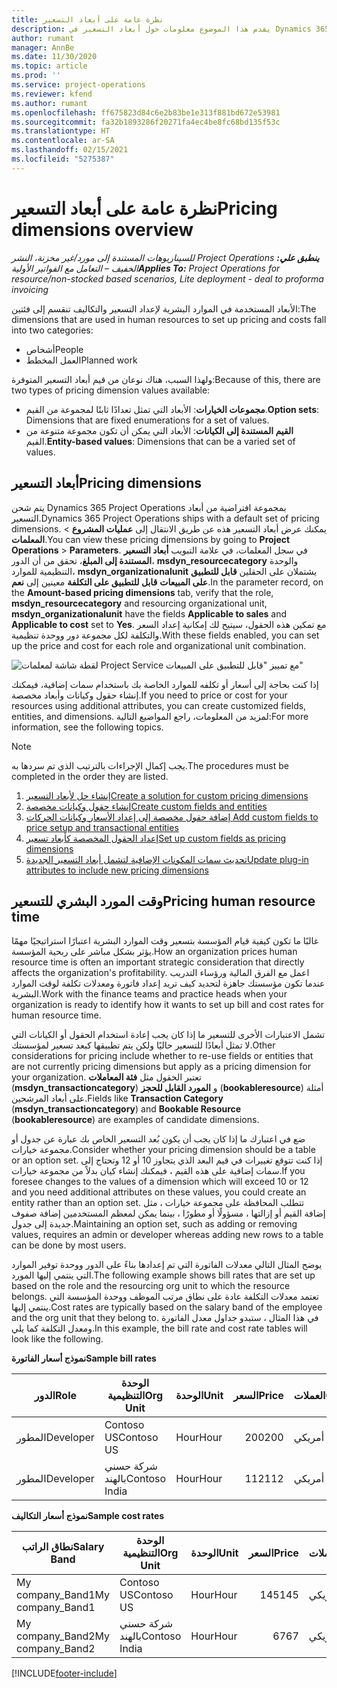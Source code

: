 ```yaml
---
title: نظرة عامة على أبعاد التسعير
description: يقدم هذا الموضوع معلومات حول أبعاد التسعير في Dynamics 365 Project Operations.
author: rumant
manager: AnnBe
ms.date: 11/30/2020
ms.topic: article
ms.prod: ''
ms.service: project-operations
ms.reviewer: kfend
ms.author: rumant
ms.openlocfilehash: ff675823d84c6e2b83be1e313f881bd672e53981
ms.sourcegitcommit: fa32b1893286f20271fa4ec4be8fc68bd135f53c
ms.translationtype: HT
ms.contentlocale: ar-SA
ms.lasthandoff: 02/15/2021
ms.locfileid: "5275387"
---
```

# <a name="pricing-dimensions-overview"></a><span data-ttu-id="81b3a-103">نظرة عامة على أبعاد التسعير</span><span class="sxs-lookup"><span data-stu-id="81b3a-103">Pricing dimensions overview</span></span>

<span data-ttu-id="81b3a-104">_**ينطبق علي:** ‏‫Project Operations للسيناريوهات المستندة إلى مورد/غير مخزنة‬، ‏‫النشر الخفيف – التعامل مع الفواتير الأولية‬_</span><span class="sxs-lookup"><span data-stu-id="81b3a-104">_**Applies To:** Project Operations for resource/non-stocked based scenarios, Lite deployment - deal to proforma invoicing_</span></span>

<span data-ttu-id="81b3a-105">الأبعاد المستخدمة في الموارد البشرية لإعداد التسعير والتكاليف تنقسم إلى فئتين:</span><span class="sxs-lookup"><span data-stu-id="81b3a-105">The dimensions that are used in human resources to set up pricing and costs fall into two categories:</span></span>

- <span data-ttu-id="81b3a-106">أشخاص</span><span class="sxs-lookup"><span data-stu-id="81b3a-106">People</span></span>
- <span data-ttu-id="81b3a-107">العمل المخطط</span><span class="sxs-lookup"><span data-stu-id="81b3a-107">Planned work</span></span>

<span data-ttu-id="81b3a-108">ولهذا السبب، هناك نوعان من قيم أبعاد التسعير المتوفرة:</span><span class="sxs-lookup"><span data-stu-id="81b3a-108">Because of this, there are two types of pricing dimension values available:</span></span>

- <span data-ttu-id="81b3a-109">**مجموعات الخيارات**: الأبعاد التي تمثل تعدادًا ثابتًا لمجموعة من القيم.</span><span class="sxs-lookup"><span data-stu-id="81b3a-109">**Option sets**: Dimensions that are fixed enumerations for a set of values.</span></span>
- <span data-ttu-id="81b3a-110">**القيم المستندة إلى الكيانات**: الأبعاد التي يمكن أن تكون مجموعة متنوعة من القيم.</span><span class="sxs-lookup"><span data-stu-id="81b3a-110">**Entity-based values**: Dimensions that can be a varied set of values.</span></span>

## <a name="pricing-dimensions"></a><span data-ttu-id="81b3a-111">أبعاد التسعير</span><span class="sxs-lookup"><span data-stu-id="81b3a-111">Pricing dimensions</span></span>

<span data-ttu-id="81b3a-112">يتم شحن Dynamics 365 Project Operations بمجموعة افتراضية من أبعاد التسعير.</span><span class="sxs-lookup"><span data-stu-id="81b3a-112">Dynamics 365 Project Operations ships with a default set of pricing dimensions.</span></span> <span data-ttu-id="81b3a-113">يمكنك عرض أبعاد التسعير هذه عن طريق الانتقال إلى **عمليات المشروع** > **المعلمات**.</span><span class="sxs-lookup"><span data-stu-id="81b3a-113">You can view these pricing dimensions by going to **Project Operations** > **Parameters**.</span></span> <span data-ttu-id="81b3a-114">في سجل المعلمات، في علامة التبويب **أبعاد التسعير المستندة إلى المبلغ**، تحقق من أن الدور، **msdyn_resourcecategory** والوحدة التنظيمية للموارد، **msdyn_organizationalunit** يشتملان على الحقلين **قابل للتطبيق على المبيعات** **قابل للتطبيق على التكلفة** معينين إلى **نعم**.</span><span class="sxs-lookup"><span data-stu-id="81b3a-114">In the parameter record, on the **Amount-based pricing dimensions** tab, verify that the role, **msdyn_resourcecategory** and resourcing organizational unit, **msdyn_organizationalunit** have the fields **Applicable to sales** and **Applicable to cost** set to **Yes**.</span></span> <span data-ttu-id="81b3a-115">مع تمكين هذه الحقول، سيتيح لك إمكانية إعداد السعر والتكلفة لكل مجموعة دور ووحدة تنظيمية.</span><span class="sxs-lookup"><span data-stu-id="81b3a-115">With these fields enabled, you can set up the price and cost for each role and organizational unit combination.</span></span>

![لقطة شاشة لمعلمات Project Service مع تمييز "قابل للتطبيق على المبيعات"](media/PS-OOB-parameters.png)

<span data-ttu-id="81b3a-117">إذا كنت بحاجة إلى أسعار أو تكلفه للموارد الخاصة بك باستخدام سمات إضافية، فيمكنك إنشاء حقول وكيانات وأبعاد مخصصة.</span><span class="sxs-lookup"><span data-stu-id="81b3a-117">If you need to price or cost for your resources using additional attributes, you can create customized fields, entities, and dimensions.</span></span> <span data-ttu-id="81b3a-118">لمزيد من المعلومات، راجع المواضيع التالية:</span><span class="sxs-lookup"><span data-stu-id="81b3a-118">For more information, see the following topics.</span></span> 
  
  > [!NOTE]
  > <span data-ttu-id="81b3a-119">يجب إكمال الإجراءات بالترتيب الذي تم سردها به.</span><span class="sxs-lookup"><span data-stu-id="81b3a-119">The procedures must be completed in the order they are listed.</span></span>

1. [<span data-ttu-id="81b3a-120">إنشاء حل لأبعاد التسعير</span><span class="sxs-lookup"><span data-stu-id="81b3a-120">Create a solution for custom pricing dimensions</span></span>](../sales/create-solution-custompd.md)
2. [<span data-ttu-id="81b3a-121">إنشاء حقول وكيانات مخصصة</span><span class="sxs-lookup"><span data-stu-id="81b3a-121">Create custom fields and entities</span></span>](create-custom-fields-entities-pricing-dimensions.md)
3. [<span data-ttu-id="81b3a-122">إضافة حقول مخصصة إلى إعداد الأسعار وكيانات الحركات </span><span class="sxs-lookup"><span data-stu-id="81b3a-122">Add custom fields to price setup and transactional entities</span></span>](add-custom-fields-price-setup-transactional-entities.md)
4. [<span data-ttu-id="81b3a-123">إعداد الحقول المخصصة كأبعاد تسعير</span><span class="sxs-lookup"><span data-stu-id="81b3a-123">Set up custom fields as pricing dimensions</span></span>](set-up-custom-fields-pricing-dimensions.md)
5. [<span data-ttu-id="81b3a-124">تحديث سمات المكونات الإضافية لتشمل أبعاد التسعير الجديدة</span><span class="sxs-lookup"><span data-stu-id="81b3a-124">Update plug-in attributes to include new pricing dimensions</span></span>](update-plugin-attributes-pd.md)


## <a name="pricing-human-resource-time"></a><span data-ttu-id="81b3a-125">وقت المورد البشري للتسعير</span><span class="sxs-lookup"><span data-stu-id="81b3a-125">Pricing human resource time</span></span>
<span data-ttu-id="81b3a-126">غالبًا ما تكون كيفية قيام المؤسسة بتسعير وقت الموارد البشرية اعتبارًا استراتيجيًا مهمًا يؤثر بشكل مباشر على ربحية المؤسسة.</span><span class="sxs-lookup"><span data-stu-id="81b3a-126">How an organization prices human resource time is often an important strategic consideration that directly affects the organization's profitability.</span></span> <span data-ttu-id="81b3a-127">اعمل مع الفرق المالية ورؤساء التدريب عندما تكون مؤسستك جاهزة لتحديد كيف تريد إعداد فاتورة ومعدلات تكلفة لوقت الموارد البشرية.</span><span class="sxs-lookup"><span data-stu-id="81b3a-127">Work with the finance teams and practice heads when your organization is ready to identify how it wants to set up bill and cost rates for human resource time.</span></span>

<span data-ttu-id="81b3a-128">تشمل الاعتبارات الأخرى للتسعير ما إذا كان يجب إعادة استخدام الحقول أو الكيانات التي لا تمثل أبعادًا للتسعير حاليًا ولكن يتم تطبيقها كبعد تسعير لمؤسستك.</span><span class="sxs-lookup"><span data-stu-id="81b3a-128">Other considerations for pricing include whether to re-use fields or entities that are not currently pricing dimensions but apply as a pricing dimension for your organization.</span></span> <span data-ttu-id="81b3a-129">تعتبر الحقول مثل **فئة المعاملات** (**msdyn_transactioncategory**) و **المورد القابل للحجز** (**bookableresource**) أمثلة على أبعاد المرشحين.</span><span class="sxs-lookup"><span data-stu-id="81b3a-129">Fields like **Transaction Category** (**msdyn_transactioncategory**) and **Bookable Resource** (**bookableresource**) are examples of candidate dimensions.</span></span> 

<span data-ttu-id="81b3a-130">ضع في اعتبارك ما إذا كان يجب أن يكون بُعد التسعير الخاص بك عبارة عن جدول أو مجموعة خيارات.</span><span class="sxs-lookup"><span data-stu-id="81b3a-130">Consider whether your pricing dimension should be a table or an option set.</span></span> <span data-ttu-id="81b3a-131">إذا كنت تتوقع تغييرات في قيم البعد الذي يتجاوز 10 أو 12 وتحتاج إلى سمات إضافية على هذه القيم ، فيمكنك إنشاء كيان بدلاً من مجموعة خيارات.</span><span class="sxs-lookup"><span data-stu-id="81b3a-131">If you foresee changes to the values of a dimension which will exceed 10 or 12 and you need additional attributes on these values, you could create an entity rather than an option set.</span></span> <span data-ttu-id="81b3a-132">تتطلب المحافظة على مجموعة خيارات ، مثل إضافة القيم أو إزالتها ، مسؤولًا أو مطورًا ، بينما يمكن لمعظم المستخدمين إضافة صفوف جديدة إلى جدول.</span><span class="sxs-lookup"><span data-stu-id="81b3a-132">Maintaining an option set, such as adding or removing values, requires an admin or developer whereas adding new rows to a table can be done by most users.</span></span>

<span data-ttu-id="81b3a-133">يوضح المثال التالي معدلات الفاتورة التي تم إعدادها بناءً على الدور ووحدة توفير الموارد التي ينتمي إليها المورد.</span><span class="sxs-lookup"><span data-stu-id="81b3a-133">The following example shows bill rates that are set up based on the role and the resourcing org unit to which the resource belongs.</span></span> <span data-ttu-id="81b3a-134">تعتمد معدلات التكلفة عادة على نطاق مرتب الموظف ووحدة المؤسسة التي ينتمي إليها.</span><span class="sxs-lookup"><span data-stu-id="81b3a-134">Cost rates are typically based on the salary band of the employee and the org unit that they belong to.</span></span> <span data-ttu-id="81b3a-135">في هذا المثال ، ستبدو جداول معدل الفاتورة ومعدل التكلفة كما يلي.</span><span class="sxs-lookup"><span data-stu-id="81b3a-135">In this example, the bill rate and cost rate tables will look like the following.</span></span>

<span data-ttu-id="81b3a-136">**نموذج أسعار الفاتورة**</span><span class="sxs-lookup"><span data-stu-id="81b3a-136">**Sample bill rates**</span></span>

| <span data-ttu-id="81b3a-137">الدور</span><span class="sxs-lookup"><span data-stu-id="81b3a-137">Role</span></span>        | <span data-ttu-id="81b3a-138">الوحدة التنظيمية</span><span class="sxs-lookup"><span data-stu-id="81b3a-138">Org Unit</span></span>    |<span data-ttu-id="81b3a-139">الوحدة</span><span class="sxs-lookup"><span data-stu-id="81b3a-139">Unit</span></span>      |<span data-ttu-id="81b3a-140">السعر</span><span class="sxs-lookup"><span data-stu-id="81b3a-140">Price</span></span>      |<span data-ttu-id="81b3a-141">العملات</span><span class="sxs-lookup"><span data-stu-id="81b3a-141">Currency</span></span>  |
| ------------|-------------|----------|----------:|----------|
| <span data-ttu-id="81b3a-142">المطور</span><span class="sxs-lookup"><span data-stu-id="81b3a-142">Developer</span></span>   | <span data-ttu-id="81b3a-143">Contoso US</span><span class="sxs-lookup"><span data-stu-id="81b3a-143">Contoso US</span></span>  |<span data-ttu-id="81b3a-144">Hour‬</span><span class="sxs-lookup"><span data-stu-id="81b3a-144">Hour</span></span> | <span data-ttu-id="81b3a-145">200</span><span class="sxs-lookup"><span data-stu-id="81b3a-145">200</span></span>|<span data-ttu-id="81b3a-146">دولار أمريكي</span><span class="sxs-lookup"><span data-stu-id="81b3a-146">USD</span></span>     |
| <span data-ttu-id="81b3a-147">المطور</span><span class="sxs-lookup"><span data-stu-id="81b3a-147">Developer</span></span>   | <span data-ttu-id="81b3a-148">شركة حسني بالهند</span><span class="sxs-lookup"><span data-stu-id="81b3a-148">Contoso India</span></span> |<span data-ttu-id="81b3a-149">Hour‬</span><span class="sxs-lookup"><span data-stu-id="81b3a-149">Hour</span></span>|   <span data-ttu-id="81b3a-150">112</span><span class="sxs-lookup"><span data-stu-id="81b3a-150">112</span></span>|<span data-ttu-id="81b3a-151">دولار أمريكي</span><span class="sxs-lookup"><span data-stu-id="81b3a-151">USD</span></span>     |


<span data-ttu-id="81b3a-152">**نموذج أسعار التكاليف**</span><span class="sxs-lookup"><span data-stu-id="81b3a-152">**Sample cost rates**</span></span>

| <span data-ttu-id="81b3a-153">نطاق الراتب</span><span class="sxs-lookup"><span data-stu-id="81b3a-153">Salary Band</span></span>     | <span data-ttu-id="81b3a-154">الوحدة التنظيمية</span><span class="sxs-lookup"><span data-stu-id="81b3a-154">Org Unit</span></span>    |<span data-ttu-id="81b3a-155">الوحدة</span><span class="sxs-lookup"><span data-stu-id="81b3a-155">Unit</span></span>      |<span data-ttu-id="81b3a-156">السعر</span><span class="sxs-lookup"><span data-stu-id="81b3a-156">Price</span></span>      |<span data-ttu-id="81b3a-157">العملات</span><span class="sxs-lookup"><span data-stu-id="81b3a-157">Currency</span></span>  |
| ----------------|-------------|----------|----------:|----------|
| <span data-ttu-id="81b3a-158">My company_Band1</span><span class="sxs-lookup"><span data-stu-id="81b3a-158">My company_Band1</span></span> | <span data-ttu-id="81b3a-159">Contoso US</span><span class="sxs-lookup"><span data-stu-id="81b3a-159">Contoso US</span></span>  |<span data-ttu-id="81b3a-160">Hour‬</span><span class="sxs-lookup"><span data-stu-id="81b3a-160">Hour</span></span> | <span data-ttu-id="81b3a-161">145</span><span class="sxs-lookup"><span data-stu-id="81b3a-161">145</span></span>|<span data-ttu-id="81b3a-162">دولار أمريكي</span><span class="sxs-lookup"><span data-stu-id="81b3a-162">USD</span></span>     |
| <span data-ttu-id="81b3a-163">My company_Band2</span><span class="sxs-lookup"><span data-stu-id="81b3a-163">My company_Band2</span></span> | <span data-ttu-id="81b3a-164">شركة حسني بالهند</span><span class="sxs-lookup"><span data-stu-id="81b3a-164">Contoso India</span></span> |<span data-ttu-id="81b3a-165">Hour‬</span><span class="sxs-lookup"><span data-stu-id="81b3a-165">Hour</span></span>|   <span data-ttu-id="81b3a-166">67</span><span class="sxs-lookup"><span data-stu-id="81b3a-166">67</span></span>|<span data-ttu-id="81b3a-167">دولار أمريكي</span><span class="sxs-lookup"><span data-stu-id="81b3a-167">USD</span></span>     |


[!INCLUDE[footer-include](../includes/footer-banner.md)]